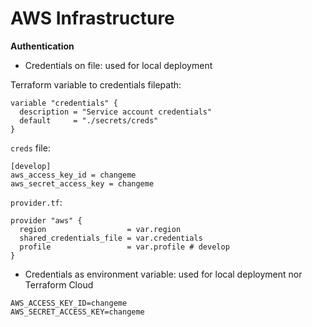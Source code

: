 # AWS Infrastructure

**Authentication**

- Credentials on file: used for local deployment

Terraform variable to credentials filepath:

~~~
variable "credentials" {
  description = "Service account credentials"
  default     = "./secrets/creds"
}
~~~

`creds` file:

~~~
[develop]
aws_access_key_id = changeme
aws_secret_access_key = changeme
~~~

`provider.tf`:

~~~
provider "aws" {
  region                  = var.region
  shared_credentials_file = var.credentials
  profile                 = var.profile # develop
}
~~~

- Credentials as environment variable: used for local deployment nor Terraform Cloud

~~~
AWS_ACCESS_KEY_ID=changeme
AWS_SECRET_ACCESS_KEY=changeme
~~~
